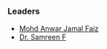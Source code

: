 ### Leaders
* [Mohd Anwar Jamal Faiz](mailto:anwarjamal.faiz@owasp.org)
* [Dr. Samreen F](mailto:samreen.faiz@owasp.org)
